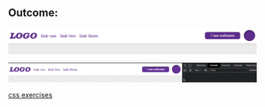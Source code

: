 ## Outcome:

![png](./desired-outcome.png)

![gif](./desired-outcome.gif)

<a href="https://github.com/TheOdinProject/css-exercises">css exercises</a>
